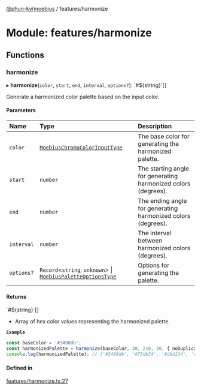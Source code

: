 [@phun-ky/moebius](../README.md) / features/harmonize

# Module: features/harmonize

## Functions

### harmonize

▸ **harmonize**(`color`, `start`, `end`, `interval`, `options?`): \`#${string}\`[]

Generate a harmonized color palette based on the input color.

#### Parameters

| Name | Type | Description |
| :------ | :------ | :------ |
| `color` | [`MoebiusChromaColorInputType`](types.md#moebiuschromacolorinputtype) | The base color for generating the harmonized palette. |
| `start` | `number` | The starting angle for generating harmonized colors (degrees). |
| `end` | `number` | The ending angle for generating harmonized colors (degrees). |
| `interval` | `number` | The interval between harmonized colors (degrees). |
| `options?` | `Record`<`string`, `unknown`\> \| [`MoebiusPaletteOptionsType`](types.md#moebiuspaletteoptionstype) | Options for generating the palette. |

#### Returns

\`#${string}\`[]

- Array of hex color values representing the harmonized palette.

**`Example`**

```ts
const baseColor = '#3498db';
const harmonizedPalette = harmonize(baseColor, 30, 210, 30, { noDuplicates: true });
console.log(harmonizedPalette); // ['#3498db', '#75db34', '#dbd134', '#db7434', '#3498db']
```

#### Defined in

[features/harmonize.ts:27](https://github.com/phun-ky/moebius/blob/main/src/features/harmonize.ts#L27)
